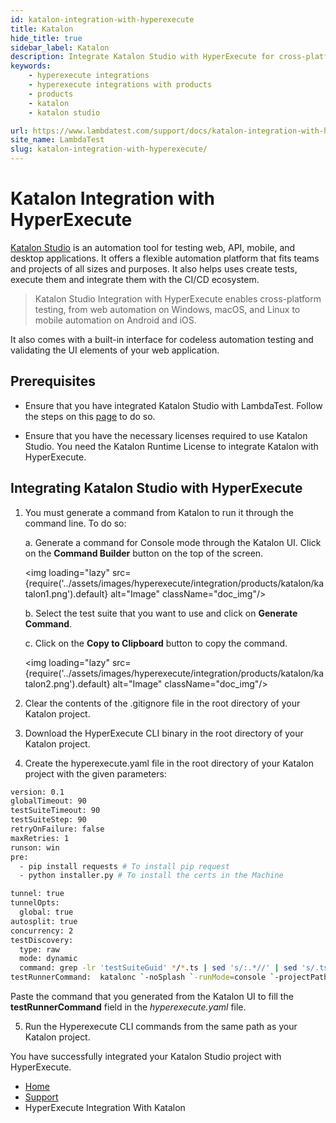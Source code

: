 ```yaml
---
id: katalon-integration-with-hyperexecute
title: Katalon
hide_title: true
sidebar_label: Katalon
description: Integrate Katalon Studio with HyperExecute for cross-platform testing! Follow our guide to perform web & mobile automation testing on multiple OS with codeless UI validation.
keywords:
    - hyperexecute integrations
    - hyperexecute integrations with products
    - products
    - katalon
    - katalon studio

url: https://www.lambdatest.com/support/docs/katalon-integration-with-hyperexecute/
site_name: LambdaTest
slug: katalon-integration-with-hyperexecute/
---
```


<script type="application/ld+json"
      dangerouslySetInnerHTML={{ __html: JSON.stringify({
       "@context": "https://schema.org",
        "@type": "BreadcrumbList",
        "itemListElement": [{
          "@type": "ListItem",
          "position": 1,
          "name": "Home",
          "item": "https://www.lambdatest.com"
        },{
          "@type": "ListItem",
          "position": 2,
          "name": "Support",
          "item": "https://www.lambdatest.com/support/docs/"
        },{
          "@type": "ListItem",
          "position": 3,
          "name": "Katalon Integration with HyperExecute",
          "item": "https://www.lambdatest.com/support/docs/katalon-integration-with-hyperexecute/"
        }]
      })
    }}
></script>

# Katalon Integration with HyperExecute

[Katalon Studio](https://www.katalon.com) is an automation tool for testing web, API, mobile, and desktop applications. It offers a flexible automation platform that fits teams and projects of all sizes and purposes. It also helps uses create tests, execute them and integrate them with the CI/CD ecosystem.

<div className="ytframe"> 
<div className="youtube" data-embed="WWLAeftaj-4">
    <div className="play-button"></div>
</div>
</div>

> Katalon Studio Integration with HyperExecute enables cross-platform testing, from web automation on Windows, macOS, and Linux to mobile automation on Android and iOS.

It also comes with a built-in interface for codeless automation testing and validating the UI elements of your web application.

## Prerequisites

-   Ensure that you have integrated Katalon Studio with LambdaTest. Follow the steps on this [page](https://www.lambdatest.com/support/docs/katalon-integration-with-lambdatest/) to do so.
    
-   Ensure that you have the necessary licenses required to use Katalon Studio. You need the Katalon Runtime License to integrate Katalon with HyperExecute.

## Integrating Katalon Studio with HyperExecute

1. You must generate a command from Katalon to run it through the command line. To do so:

   a. Generate a command for Console mode through the Katalon UI. Click on the **Command Builder** button on the top of the screen. 

   <img loading="lazy" src={require('../assets/images/hyperexecute/integration/products/katalon/katalon1.png').default} alt="Image"  className="doc_img"/>

   b. Select the test suite that you want to use and click on **Generate Command**.

   c. Click on the **Copy to Clipboard** button to copy the command.

   <img loading="lazy" src={require('../assets/images/hyperexecute/integration/products/katalon/katalon2.png').default} alt="Image"  className="doc_img"/>

2. Clear the contents of the .gitignore file in the root directory of your Katalon project. 

3. Download the HyperExecute CLI binary in the root directory of your Katalon project. 

4. Create the hyperexecute.yaml file in the root directory of your Katalon project with the given parameters:

  ```bash
  version: 0.1
  globalTimeout: 90
  testSuiteTimeout: 90
  testSuiteStep: 90
  retryOnFailure: false
  maxRetries: 1
  runson: win
  pre: 
    - pip install requests # To install pip request
    - python installer.py # To install the certs in the Machine 

  tunnel: true
  tunnelOpts:
    global: true
  autosplit: true
  concurrency: 2
  testDiscovery:
    type: raw
    mode: dynamic
    command: grep -lr 'testSuiteGuid' */*.ts | sed 's/:.*//' | sed 's/.ts//g'
  testRunnerCommand:  katalonc `-noSplash `-runMode=console `-projectPath="G:\foreman\Hyperexecute_Sample\Hyperexecute_Sample.prj" `-retry=0 `-testSuitePath="$test" `-browserType="firefox" `-executionProfile="default" `-apiKey="aaa9402b-6a2e-4621-a4c3-05fe356f5aad" `-`-config `-webui.autoUpdateDrivers=true
  ```
  
Paste the command that you generated from the Katalon UI to fill the **testRunnerCommand** field in the _hyperexecute.yaml_ file.

5. Run the Hyperexecute CLI commands from the same path as your Katalon project. 


You have successfully integrated your Katalon Studio project with HyperExecute. 

<nav aria-label="breadcrumbs">
  <ul className="breadcrumbs">
    <li className="breadcrumbs__item">
      <a className="breadcrumbs__link" target="_self" href="https://www.lambdatest.com">
        Home
      </a>
    </li>
    <li className="breadcrumbs__item">
      <a className="breadcrumbs__link" target="_self" href="https://www.lambdatest.com/support/docs/">
        Support
      </a>
    </li>
    <li className="breadcrumbs__item breadcrumbs__item--active">
      <span className="breadcrumbs__link">
       HyperExecute Integration With Katalon
      </span>
    </li>
  </ul>
</nav>